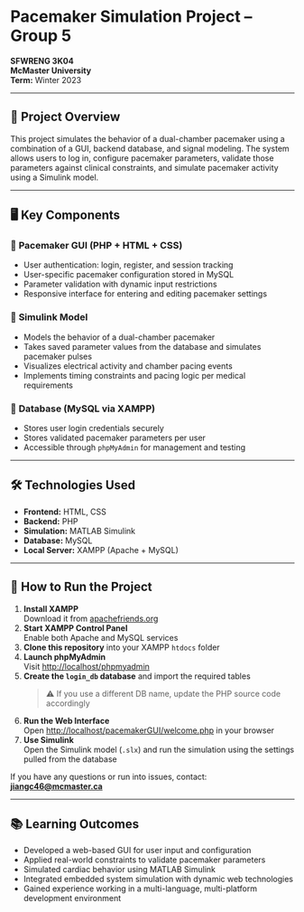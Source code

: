 # **Pacemaker Simulation Project – Group 5**  
**SFWRENG 3K04**  
**McMaster University**  
**Term:** Winter 2023

---

## 📘 **Project Overview**  
This project simulates the behavior of a dual-chamber pacemaker using a combination of a GUI, backend database, and signal modeling. The system allows users to log in, configure pacemaker parameters, validate those parameters against clinical constraints, and simulate pacemaker activity using a Simulink model.

---

## 🖥️ **Key Components**

### 🔹 **Pacemaker GUI (PHP + HTML + CSS)**  
- User authentication: login, register, and session tracking  
- User-specific pacemaker configuration stored in MySQL  
- Parameter validation with dynamic input restrictions  
- Responsive interface for entering and editing pacemaker settings  

### 🔹 **Simulink Model**  
- Models the behavior of a dual-chamber pacemaker  
- Takes saved parameter values from the database and simulates pacemaker pulses  
- Visualizes electrical activity and chamber pacing events  
- Implements timing constraints and pacing logic per medical requirements  

### 🔹 **Database (MySQL via XAMPP)**  
- Stores user login credentials securely  
- Stores validated pacemaker parameters per user  
- Accessible through `phpMyAdmin` for management and testing  

---

## 🛠️ **Technologies Used**  
- **Frontend:** HTML, CSS  
- **Backend:** PHP  
- **Simulation:** MATLAB Simulink  
- **Database:** MySQL  
- **Local Server:** XAMPP (Apache + MySQL)

---

## 🚀 **How to Run the Project**

1. **Install XAMPP**  
   Download it from [apachefriends.org](https://www.apachefriends.org/download.html)  
2. **Start XAMPP Control Panel**  
   Enable both Apache and MySQL services  
3. **Clone this repository** into your XAMPP `htdocs` folder  
4. **Launch phpMyAdmin**  
   Visit [http://localhost/phpmyadmin](http://localhost/phpmyadmin)  
5. **Create the `login_db` database** and import the required tables  
   > ⚠️ If you use a different DB name, update the PHP source code accordingly  
6. **Run the Web Interface**  
   Open [http://localhost/pacemakerGUI/welcome.php](http://localhost/pacemakerGUI/welcome.php) in your browser  
7. **Use Simulink**  
   Open the Simulink model (`.slx`) and run the simulation using the settings pulled from the database  

If you have any questions or run into issues, contact: **jiangc46@mcmaster.ca**

---

## 📚 **Learning Outcomes**
- Developed a web-based GUI for user input and configuration  
- Applied real-world constraints to validate pacemaker parameters  
- Simulated cardiac behavior using MATLAB Simulink  
- Integrated embedded system simulation with dynamic web technologies  
- Gained experience working in a multi-language, multi-platform development environment  
